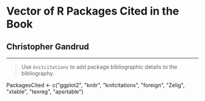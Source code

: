 # Vector of **R** Packages Cited in the Book

## Christopher Gandrud

---

> Use `knitcitations` to add package bibliographic details to the bibliography.

PackagesCited <- c("ggplot2", "knitr", "knitcitations", "foreign", "Zelig", "xtable", "texreg", "apsrtable")

